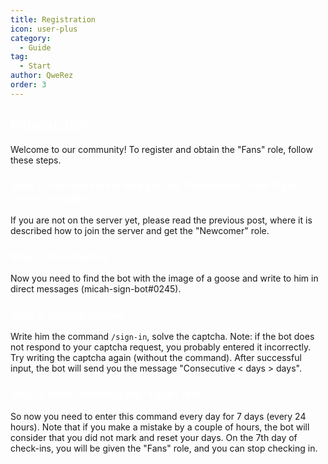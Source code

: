 ```yaml
---
title: Registration
icon: user-plus
category:
  - Guide
tag:
  - Start
author: QweRez
order: 3
---
```


## <span style='color:white;'>Introduction</span>

Welcome to our community! To register and obtain the "Fans" role, follow these steps.

### <span style='color:white;'>Step 1: Join our server and get the "Newcomer" role if you haven't already</span>

If you are not on the server yet, please read the previous post, where it is described how to join the server and get the "Newcomer" role.

### <span style='color:white;'>Step 2: Find the bot</span>

Now you need to find the bot with the image of a goose and write to him in direct messages (micah-sign-bot#0245).

### <span style='color:white;'>Step 3: Getting started</span>

Write him the command `/sign-in`, solve the captcha. Note: if the bot does not respond to your captcha request, you probably entered it incorrectly. Try writing the captcha again (without the command). After successful input, the bot will send you the message "Consecutive < days > days".

### <span style='color:white;'>Step 4: After receiving the "Fans" role</span>

So now you need to enter this command every day for 7 days (every 24 hours). Note that if you make a mistake by a couple of hours, the bot will consider that you did not mark and reset your days. On the 7th day of check-ins, you will be given the "Fans" role, and you can stop checking in.
